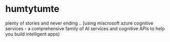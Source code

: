 # humtytumte

plenty of stories and never ending .. [using miscrosoft azure cognitive services - a comprehensive family of AI services and cognitive APIs to help you build intelligent apps)
